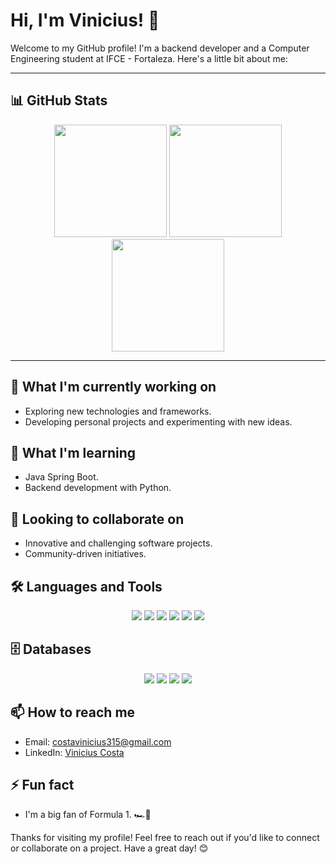 # Hi, I'm Vinicius! 👋

Welcome to my GitHub profile! I'm a backend developer and a Computer Engineering student at IFCE - Fortaleza. Here's a little bit about me:

---

## 📊 GitHub Stats

<div align="center">
  <img height="180em" src="https://github-readme-stats.vercel.app/api?username=viniciusmecosta&show_icons=true&theme=radical&count_private=true"/>
  <img height="180em" src="https://github-readme-streak-stats.herokuapp.com/?user=viniciusmecosta&theme=radical"/>
  <img height="180em" src="https://github-readme-stats.vercel.app/api/top-langs/?username=viniciusmecosta&layout=compact&theme=radical"/>
</div>

---

## 🔭 What I'm currently working on
- Exploring new technologies and frameworks.
- Developing personal projects and experimenting with new ideas.

## 🌱 What I'm learning
- Java Spring Boot.
- Backend development with Python.

## 👯 Looking to collaborate on
- Innovative and challenging software projects.
- Community-driven initiatives.

## 🛠️ Languages and Tools
<div align="center">
  <img src="https://img.shields.io/badge/Java-%23ED8B00.svg?style=for-the-badge&logo=openjdk&logoColor=white"/>
  <img src="https://img.shields.io/badge/Python-3776AB?style=for-the-badge&logo=python&logoColor=white"/>
  <img src="https://img.shields.io/badge/Spring%20Boot-6DB33F?style=for-the-badge&logo=spring-boot&logoColor=white"/>
  <img src="https://img.shields.io/badge/Docker-2496ED?style=for-the-badge&logo=docker&logoColor=white"/>
  <img src="https://img.shields.io/badge/Git-F05032?style=for-the-badge&logo=git&logoColor=white"/>
  <img src="https://img.shields.io/badge/GitHub-181717?style=for-the-badge&logo=github&logoColor=white"/>
</div>

## 🗄️ Databases
<div align="center">
  <img src="https://img.shields.io/badge/PostgreSQL-316192?style=for-the-badge&logo=postgresql&logoColor=white"/>
  <img src="https://img.shields.io/badge/MySQL-4479A1?style=for-the-badge&logo=mysql&logoColor=white"/>
  <img src="https://img.shields.io/badge/Firebase-FFCA28?style=for-the-badge&logo=firebase&logoColor=white"/>
  <img src="https://img.shields.io/badge/Neo4j-008CC1?style=for-the-badge&logo=neo4j&logoColor=white"/>
</div>

## 📫 How to reach me
- Email: costavinicius315@gmail.com
- LinkedIn: [Vinicius Costa](https://www.linkedin.com/in/viniciusmecosta/)

## ⚡ Fun fact
- I'm a big fan of Formula 1. 🏎️💨

Thanks for visiting my profile! Feel free to reach out if you'd like to connect or collaborate on a project. Have a great day! 😊
